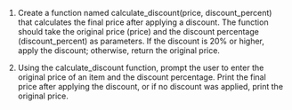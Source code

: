 
1. Create a function named calculate_discount(price, discount_percent) that calculates the final price after applying a discount. The function should take the original price (price) and the discount percentage (discount_percent) as parameters. If the discount is 20% or higher, apply the discount; otherwise, return the original price.

2. Using the calculate_discount function, prompt the user to enter the original price of an item and the discount percentage. Print the final price after applying the discount, or if no discount was applied, print the original price.
